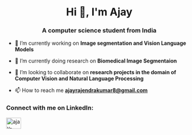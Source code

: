 <h1 align="center">Hi 👋, I'm Ajay</h1>
<h3 align="center">A computer science student from India</h3>

- 🔭 I’m currently working on **Image segmentation and Vision Language Models**

- 🌱 I’m currently doing research on **Biomedical Image Segmentaion**

- 👯 I’m looking to collaborate on **research projects in the domain of Computer Vision and Natural Language Processing**

- 📫 How to reach me **ajayrajendrakumar8@gmail.com**

<h3 align="left">Connect with me on LinkedIn:</h3>
<!-- <p align="left"> -->
<a href="https://linkedin.com/in/ajay-rajendra-kumar-318a4119a" target="blank"><img align="center" src="https://raw.githubusercontent.com/rahuldkjain/github-profile-readme-generator/master/src/images/icons/Social/linked-in-alt.svg" alt="ajay-rajendra-kumar-318a4119a" height="30" width="40" /></a>
</p>

    
